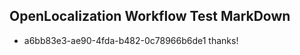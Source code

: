 ## OpenLocalization Workflow Test MarkDown
* a6bb83e3-ae90-4fda-b482-0c78966b6de1 thanks!

<!--HONumber=Nov16_HO3-->


